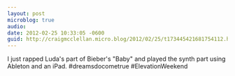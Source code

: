```yaml
---
layout: post
microblog: true
audio: 
date: 2012-02-25 10:33:05 -0600
guid: http://craigmcclellan.micro.blog/2012/02/25/t173445421681754112.html
---
```

I just rapped Luda's part of Bieber's "Baby" and played the synth part using Ableton and an iPad. #dreamsdocometrue #ElevationWeekend
